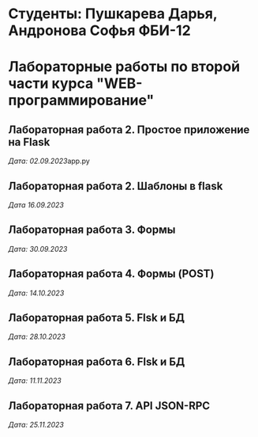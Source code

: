 # Студенты: Пушкарева Дарья, Андронова Софья ФБИ-12

# Лабораторные работы по второй части курса "WEB-программирование"

## Лабораторная работа 2. Простое приложение на Flask

*Дата: 02.09.2023*app.py

## Лабораторная работа 2. Шаблоны в flask

*Дата 16.09.2023*

## Лабораторная работа 3. Формы

*Дата: 30.09.2023*

## Лабораторная работа 4. Формы (POST)

*Дата: 14.10.2023*

## Лабораторная работа 5. Flsk и БД

*Дата: 28.10.2023*

## Лабораторная работа 6. Flsk и БД

*Дата: 11.11.2023*

## Лабораторная работа 7. API JSON-RPC

*Дата: 25.11.2023*